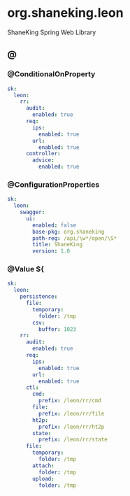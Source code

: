 # org.shaneking.leon

ShaneKing Spring Web Library

## @

### @ConditionalOnProperty

```yaml
sk:
  leon:
    rr:
      audit:
        enabled: true
      req:
        ips:
          enabled: true
        url:
          enabled: true
      controller:
        advice:
          enabled: true
```

### @ConfigurationProperties

```yaml
sk:
  leon:
    swagger:
      ui:
        enabled: false
        base-pkg: org.shaneking
        path-reg: /api/\w*/open/\S*
        title: ShaneKing
        version: 1.0
```

### @Value ${

```yaml
sk:
  leon:
    persistence:
      file:
        temporary:
          folder: /tmp
        csv:
          buffer: 1023
    rr:
      audit:
        enabled: true
      req:
        ips:
          enabled: true
        url:
          enabled: true
      ctl:
        cmd:
          prefix: /leon/rr/cmd
        file:
          prefix: /leon/rr/file
        ht2p:
          prefix: /leon/rr/ht2p
        state:
          prefix: /leon/rr/state
      file:
        temporary:
          folder: /tmp
        attach:
          folder: /tmp
        upload:
          folder: /tmp
```
